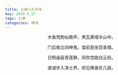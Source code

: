 ```yaml
---
title: 七律小九华寺
key: 2019.5.27
tags: 七律
categories: 律诗
---
```


<p align="center">木鱼梵韵似歌声，黒瓦黄墙半山中。
</p>
<p align="center">门后痴立四神鬼，龛前慈坐百圣僧。
</p>
<p align="center">日照庙庭青莲静，风吹觉路白云轻。
</p>
<p align="center">虔诚步入净土界，却见佛身灰几层。
</p>
